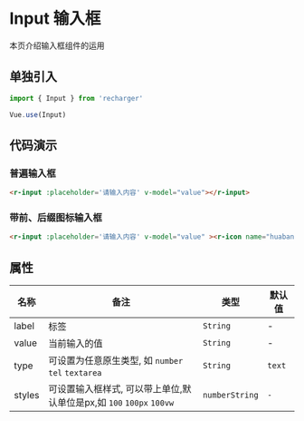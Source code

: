 
# Input 输入框
本页介绍输入框组件的运用

## 单独引入
```JavaScript
import { Input } from 'recharger'

Vue.use(Input)
```
## 代码演示
### 普遍输入框
```Html
<r-input :placeholder='请输入内容' v-model="value"></r-input>
```

### 带前、后缀图标输入框
```Html
<r-input :placeholder='请输入内容' v-model="value" ><r-icon name="huaban" slot="prefix" ></r-icon></r-input>
```

## 属性
<table>
<thead>
<tr>
<th>名称</th>
<th>备注</th>
<th>类型</th>
<th>默认值</th>
</tr>
</thead>
<tbody>
<tbody>
<tr>
<td>label</td>
<td>标签</td>
<td><code>String</code></td>
<td>-</td>
</tr>
<tr>
<td>value</td>
<td>当前输入的值</td>
<td><code>String</code></td>
<td>-</td>
</tr>
<tr>
<td>type</td>
<td>可设置为任意原生类型, 如 <code>number</code> <code>tel</code> <code>textarea</code></td>
<td><code>String</code></td>
<td><code>text</code></td>
</tr>
<tr>
<td>styles</td>
<td>可设置输入框样式, 可以带上单位,默认单位是px,如 <code>100</code> <code>100px</code> <code>100vw</code></td>
<td><code>number</code><code>String</code></td>
<td><code>-</code></td>
</tr>
<!-- <tr>
<td>disabled</td>
<td>是否禁用输入框</td>
<td><code>Boolean</code></td>
<td><code>false</code></td>
</tr> -->
</tbody>
</table>


